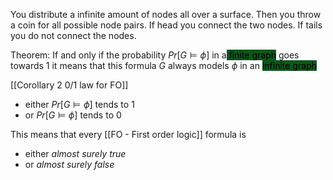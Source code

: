 You distribute a infinite amount of nodes all over a surface. Then you throw a coin for all possible node pairs. If head you connect the two nodes. If tails you do not connect the nodes.

Theorem:
If and only if the probability $Pr[G \models \phi]$ in a<mark style="background: #014E11F2;"> finite graph</mark> goes towards 1  it means that this formula $G$ always models $\phi$ in an <mark style="background: #014E11F2;">infinite graph</mark> 

[[Corollary 2 0/1 law for FO]]
- either $Pr[G \models \phi]$ tends to 1
- or $Pr[G \models \phi]$ tends to 0

This means that every [[FO - First order logic]] formula is
- either *almost surely true*
- or *almost surely false*
